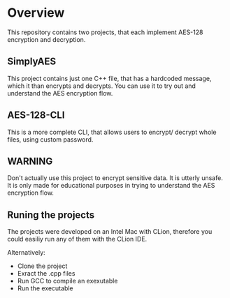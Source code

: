 <h1>Overview</h1>
This repository contains two projects, that each implement AES-128 encryption and decryption.
<h2>SimplyAES</h2>
This project contains just one C++ file, that has a hardcoded message, which it than encrypts and decrypts. You can use it to try out and understand the AES encryption flow.
<h2>AES-128-CLI</h2>
This is a more complete CLI, that allows users to encrypt/ decrypt whole files, using custom password.
<h2>WARNING</h2>
Don't actually use this project to encrypt sensitive data. It is utterly unsafe. It is only made for educational purposes in trying to understand the AES encryption flow.
<h2>Runing the projects</h2>
The projects were developed on an Intel Mac with CLion, therefore you could easiliy run any of them with the CLion IDE.

Alternatively:
- Clone the project
- Exract the .cpp files
- Run GCC to compile an exexutable
- Run the executable